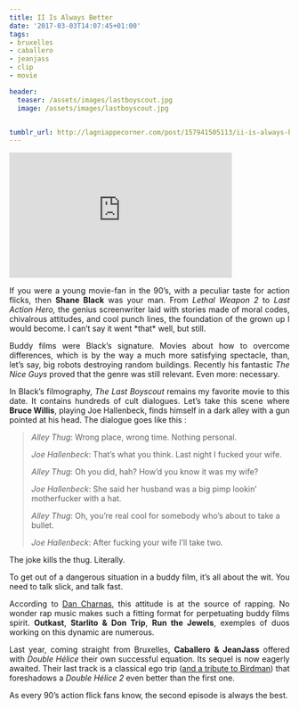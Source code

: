 ```yaml
---
title: II Is Always Better
date: '2017-03-03T14:07:45+01:00'
tags:
- bruxelles
- caballero
- jeanjass
- clip
- movie

header:
  teaser: /assets/images/lastboyscout.jpg
  image: /assets/images/lastboyscout.jpg


tumblr_url: http://lagniappecorner.com/post/157941505113/ii-is-always-better-if-you-were-a
---
```

<p><iframe width="400" height="225"  id="youtube_iframe" src="https://www.youtube.com/embed/w0na7OG-16A?feature=oembed&amp;enablejsapi=1&amp;origin=http://safe.txmblr.com&amp;wmode=opaque" frameborder="0" allowfullscreen></iframe></p>
<p align="justify">If you were a young movie-fan in the 90’s, with a peculiar taste for action flicks, then <b>Shane Black</b> was your man.
From <i>Lethal Weapon 2 </i>to <i>Last Action Hero,</i> the genius screenwriter laid with stories made of moral codes, chivalrous
attitudes, and cool punch lines, the foundation of
the grown up I would become. I can’t say it went *that* well, but still.</p>
<p align="justify">Buddy films were Black’s
signature. Movies about how to overcome differences, which is by the way a much more satisfying spectacle, than, let’s
say, big robots destroying random buildings. Recently his fantastic
<i>The Nice Guys</i> proved
that the genre was still relevant. Even more: necessary.</p>
<p align="justify">In Black’s filmography, <i>The Last
Boyscout</i> remains my favorite movie to this date. It contains hundreds of cult dialogues. Let’s
take this scene where <b>Bruce Willis</b>, playing
Joe Hallenbeck, finds himself in a dark alley with a gun pointed at his head. The
dialogue goes like this : </p><blockquote><p>

<i>Alley Thug</i>: Wrong place,
wrong time. Nothing personal. </p><p>

<i>Joe Hallenbeck</i>: That’s what you think. Last night I fucked your wife. </p><p>

<i>Alley Thug</i>: Oh you did, hah?
How’d you know it was my wife? </p><p>

<i>Joe Hallenbeck</i>: She said her husband was a big pimp lookin’ motherfucker with a hat. </p><p>

<i>Alley Thug</i>: Oh, you’re real
cool for somebody who’s about to take a bullet. </p><p>

<i>Joe Hallenbeck</i>: After fucking your wife I’ll take two. </p></blockquote><p>
The joke kills the thug. Literally. </p>
<p align="justify">To get out of a dangerous situation in a buddy film, it’s all about the wit. You need to talk
slick, and talk fast. </p>
<p align="justify">According to <a href="http://www.google.fr/url?sa=t&amp;rct=j&amp;q=&amp;esrc=s&amp;source=web&amp;cd=1&amp;ved=0ahUKEwjjle6utLrSAhUBfxoKHUZACb4QFggaMAA&amp;url=http%3A%2F%2Fwww.goodreads.com%2Fbook%2Fshow%2F9627497-the-big-payback&amp;usg=AFQjCNFy30XSXAm4IzgyGE7ssVHbES6d3A&amp;bvm=bv.148747831,d.d2s">Dan Charnas</a>, 
this attitude is at the source of rapping. No wonder rap music makes such a fitting format for perpetuating buddy films spirit. <b>Outkast</b>, <b>Starlito &amp; Don Trip</b>, <b>Run the Jewels</b>, exemples of duos working on this dynamic are numerous. </p>
<p align="justify">Last year, coming straight from Bruxelles, 
<b>Caballero &amp; JeanJass</b> offered
with <i>Double Hélice </i>their own successful equation. Its sequel is now eagerly awaited. Their last track is a classical ego trip (<a href="https://www.youtube.com/watch?v=4jLT7GQYNhI">and a tribute to Birdman</a>) that foreshadows a <i>Double
Hélice 2</i> even better than the first one.</p>
<p align="justify">As every 90’s action flick fans know, the second episode is always the best.</p>
